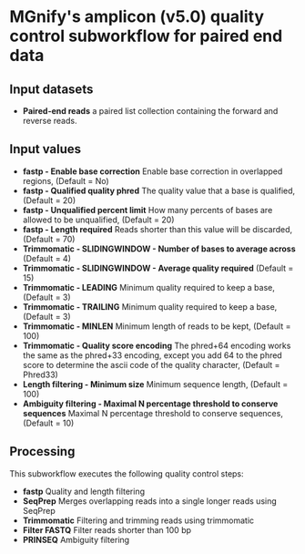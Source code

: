 # MGnify's amplicon (v5.0) quality control subworkflow for paired end data

## Input datasets

- **Paired-end reads** a paired list collection containing the forward and reverse reads.

## Input values

- **fastp - Enable base correction** Enable base correction in overlapped regions, (Default = No)
- **fastp - Qualified quality phred** The quality value that a base is qualified, (Default = 20)
- **fastp - Unqualified percent limit** How many percents of bases are allowed to be unqualified, (Default = 20)
- **fastp - Length required** Reads shorter than this value will be discarded, (Default = 70)
- **Trimmomatic - SLIDINGWINDOW - Number of bases to average across** (Default = 4)
- **Trimmomatic - SLIDINGWINDOW - Average quality required** (Default = 15)
- **Trimmomatic - LEADING** Minimum quality required to keep a base, (Default = 3)
- **Trimmomatic - TRAILING** Minimum quality required to keep a base, (Default = 3)
- **Trimmomatic - MINLEN** Minimum length of reads to be kept, (Default = 100)
- **Trimmomatic - Quality score encoding** The phred+64 encoding works the same as the phred+33 encoding, except you add 64 to the phred score to determine the ascii code of the quality character, (Default = Phred33)
- **Length filtering - Minimum size** Minimum sequence length, (Default = 100)
- **Ambiguity filtering - Maximal N percentage threshold to conserve sequences** Maximal N percentage threshold to conserve sequences, (Default = 10)

## Processing

This subworkflow executes the following quality control steps:

- **fastp** Quality and length filtering
- **SeqPrep** Merges overlapping reads into a single longer reads using SeqPrep
- **Trimmomatic** Filtering and trimming reads using trimmomatic
- **Filter FASTQ** Filter reads shorter than 100 bp
- **PRINSEQ** Ambiguity filtering
